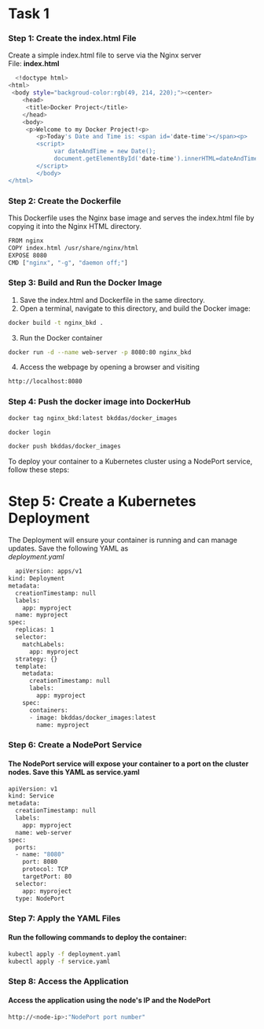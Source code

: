 
# Task 1

### Step 1: Create the index.html File
Create a simple index.html file to serve via the Nginx server\
File: **index.html**




```bash
  <!doctype html>
<html>
 <body style="backgroud-color:rgb(49, 214, 220);"><center>
    <head>
     <title>Docker Project</title>
    </head>
    <body>
     <p>Welcome to my Docker Project!<p>
        <p>Today's Date and Time is: <span id='date-time'></span><p>
        <script>
             var dateAndTime = new Date();
             document.getElementById('date-time').innerHTML=dateAndTime.toLocaleString();
        </script>
        </body>
</html>

```
### Step 2: Create the Dockerfile
This Dockerfile uses the Nginx base image and serves the index.html file by copying it into the Nginx HTML directory.

```bash
FROM nginx
COPY index.html /usr/share/nginx/html
EXPOSE 8080
CMD ["nginx", "-g", "daemon off;"]

```
### Step 3: Build and Run the Docker Image
1. Save the index.html and Dockerfile in the same directory.
2. Open a terminal, navigate to this directory, and build the Docker image:

```bash
docker build -t nginx_bkd .
```
3. Run the Docker container

```bash
docker run -d --name web-server -p 8080:80 nginx_bkd
```
4. Access the webpage by opening a browser and visiting

```bash
http://localhost:8080
```
### Step 4: Push the docker image into DockerHub

```bash
docker tag nginx_bkd:latest bkddas/docker_images

docker login

docker push bkddas/docker_images
```

To deploy your container to a Kubernetes cluster using a NodePort service, follow these steps:
# Step 5: Create a Kubernetes Deployment

The Deployment will ensure your container is running and can manage updates. Save the following YAML as\
*deployment.yaml*

```bash
  apiVersion: apps/v1
kind: Deployment
metadata:
  creationTimestamp: null
  labels:
    app: myproject
  name: myproject
spec:
  replicas: 1
  selector:
    matchLabels:
      app: myproject
  strategy: {}
  template:
    metadata:
      creationTimestamp: null
      labels:
        app: myproject
    spec:
      containers:
      - image: bkddas/docker_images:latest
        name: myproject

```
### Step 6: Create a NodePort Service
#### The NodePort service will expose your container to a port on the cluster nodes. Save this YAML as service.yaml

```bash
apiVersion: v1
kind: Service
metadata:
  creationTimestamp: null
  labels:
    app: myproject
  name: web-server
spec:
  ports:
  - name: "8080"
    port: 8080
    protocol: TCP
    targetPort: 80
  selector:
    app: myproject
  type: NodePort

```
### Step 7: Apply the YAML Files
#### Run the following commands to deploy the container:

```bash
kubectl apply -f deployment.yaml
kubectl apply -f service.yaml
```

### Step 8: Access the Application
#### Access the application using the node's IP and the NodePort

```bash
http://<node-ip>:"NodePort port number"
```












